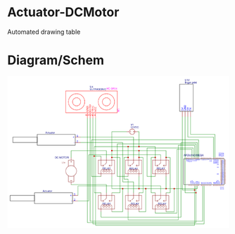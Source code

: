 # Actuator-DCMotor
Automated drawing table

# Diagram/Schem
![alt text](https://github.com/altaiirdesmond/Actuator-DCMotor/blob/master/schem/Schematic.png)
